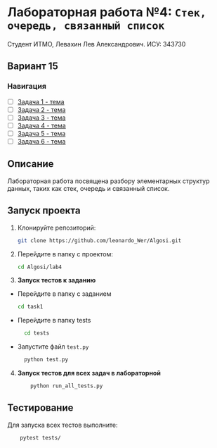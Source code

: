 # Лабораторная работа №4: `Стек, очередь, связанный список`

Студент ИТМО, Левахин Лев Александрович.
ИСУ: 343730
## Вариант 15
### Навигация

- [ ] [Задача 1 - тема ](task1)
- [ ] [Задача 2 - тема ](task2)
- [ ] [Задача 3 - тема ](task3)
- [ ] [Задача 4 - тема ](task4)
- [ ] [Задача 5 - тема ](task5)
- [ ] [Задача 6 - тема ](task6)

## Описание
Лабораторная работа посвящена разбору элементарных структур данных, 
таких как стек, очередь и связанный список.

## Запуск проекта
1. Клонируйте репозиторий:
   ```bash
   git clone https://github.com/leonardo_Wer/Algosi.git
   ```
2. Перейдите в папку с проектом:
   ```bash
   cd Algosi/lab4
   ```
3. **Запуск тестов к заданию**
 - Перейдите в папку с заданием
    ```bash
   cd task1
  - Перейдите в папку tests
    ```bash
      cd tests
  - Запустите файл `test.py`
    ```bash
      python test.py

4. **Запуск тестов для всех задач в лабораторной**
    ```bash
        python run_all_tests.py

## Тестирование
Для запуска всех тестов выполните:
```bash
    pytest tests/
```
